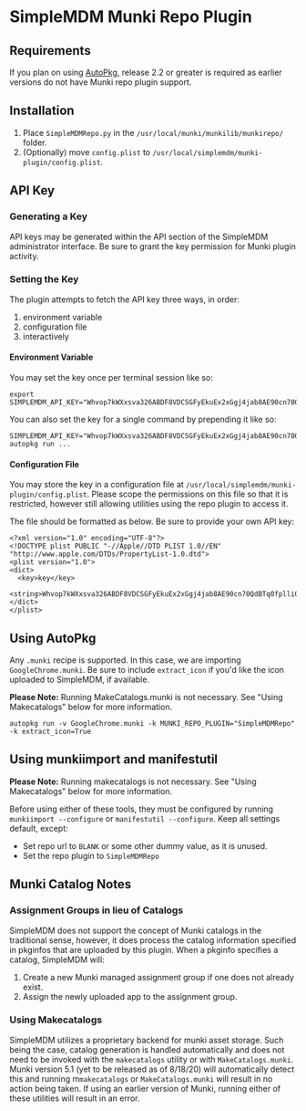 # SimpleMDM Munki Repo Plugin

## Requirements

If you plan on using [AutoPkg](https://github.com/autopkg/autopkg), release 2.2 or greater is required as earlier versions do not have Munki repo plugin support.

## Installation

1. Place `SimpleMDMRepo.py` in the `/usr/local/munki/munkilib/munkirepo/` folder.
1. (Optionally) move `config.plist` to `/usr/local/simplemdm/munki-plugin/config.plist`.

## API Key

### Generating a Key

API keys may be generated within the API section of the SimpleMDM administrator interface. Be sure to grant the key permission for Munki plugin activity. 

### Setting the Key

The plugin attempts to fetch the API key three ways, in order:

1. environment variable
1. configuration file
1. interactively

#### Environment Variable

You may set the key once per terminal session like so:

```
export SIMPLEMDM_API_KEY="Whvop7kWXxsva326ABDF8VDCSGFyEkuEx2xGgj4jab8AE90cn70QdBTq0fplli0a" 
```

You can also set the key for a single command by prepending it like so:

```
SIMPLEMDM_API_KEY="Whvop7kWXxsva326ABDF8VDCSGFyEkuEx2xGgj4jab8AE90cn70QdBTq0fplli0a" autopkg run ...
```

#### Configuration File

You may store the key in a configuration file at `/usr/local/simplemdm/munki-plugin/config.plist`. Please scope the permissions on this file so that it is restricted, however still allowing utilities using the repo plugin to access it. 

The file should be formatted as below. Be sure to provide your own API key:

```
<?xml version="1.0" encoding="UTF-8"?>
<!DOCTYPE plist PUBLIC "-//Apple//DTD PLIST 1.0//EN" "http://www.apple.com/DTDs/PropertyList-1.0.dtd">
<plist version="1.0">
<dict>
  <key>key</key>
  <string>Whvop7kWXxsva326ABDF8VDCSGFyEkuEx2xGgj4jab8AE90cn70QdBTq0fplli0a</string>
</dict>
</plist>
```

## Using AutoPkg

Any `.munki` recipe is supported. In this case, we are importing `GoogleChrome.munki`. Be sure to include `extract_icon` if you'd like the icon uploaded to SimpleMDM, if available.

**Please Note:** Running MakeCatalogs.munki is not necessary. See "Using Makecatalogs" below for more information.

```
autopkg run -v GoogleChrome.munki -k MUNKI_REPO_PLUGIN="SimpleMDMRepo" -k extract_icon=True
```

## Using munkiimport and manifestutil

**Please Note:** Running makecatalogs is not necessary. See "Using Makecatalogs" below for more information.

Before using either of these tools, they must be configured by running `munkiimport --configure` or `manifestutil --configure`. Keep all settings default, except:
- Set repo url to `BLANK` or some other dummy value, as it is unused.
- Set the repo plugin to `SimpleMDMRepo`

## Munki Catalog Notes

### Assignment Groups in lieu of Catalogs 

SimpleMDM does not support the concept of Munki catalogs in the traditional sense, however, it does process the catalog information specified in pkginfos that are uploaded by this plugin. When a pkginfo specifies a catalog, SimpleMDM will:
1. Create a new Munki managed assignment group if one does not already exist.
1. Assign the newly uploaded app to the assignment group.

### Using Makecatalogs

SimpleMDM utilizes a proprietary backend for munki asset storage. Such being the case, catalog generation is handled automatically and does not need to be invoked with the `makecatalogs` utility or with `MakeCatalogs.munki`. Munki version 5.1 (yet to be released as of 8/18/20) will automatically detect this and running m`makecatalogs` or `MakeCatalogs.munki` will result in no action being taken. If using an earlier version of Munki, running either of these utilities will result in an error.
